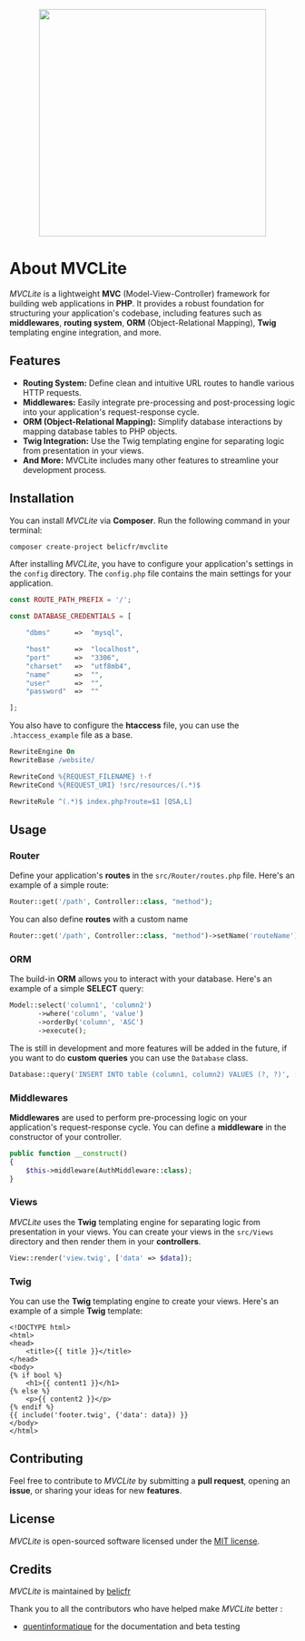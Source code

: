 <p align="center"><img src="src/Resources/Medias/logo.png" width="400"></p>


# About MVCLite 

*MVCLite* is a lightweight **MVC** (Model-View-Controller) framework for building web applications in **PHP**. It provides a robust foundation for structuring your application's codebase, including features such as **middlewares**, **routing system**, **ORM** (Object-Relational Mapping), **Twig** templating engine integration, and more.

## Features

- **Routing System:** Define clean and intuitive URL routes to handle various HTTP requests.
- **Middlewares:** Easily integrate pre-processing and post-processing logic into your application's request-response cycle.
- **ORM (Object-Relational Mapping):** Simplify database interactions by mapping database tables to PHP objects.
- **Twig Integration:** Use the Twig templating engine for separating logic from presentation in your views.
- **And More:** MVCLite includes many other features to streamline your development process.

## Installation

You can install *MVCLite* via **Composer**. Run the following command in your terminal:

```bash
composer create-project belicfr/mvclite
```

After installing *MVCLite*, you have to configure your application's settings in the `config` directory. The `config.php` file contains the main settings for your application.

```php
const ROUTE_PATH_PREFIX = '/';

const DATABASE_CREDENTIALS = [

    "dbms"      =>  "mysql",

    "host"      =>  "localhost",
    "port"      =>  "3306",
    "charset"   =>  "utf8mb4",
    "name"      =>  "",
    "user"      =>  "",
    "password"  =>  ""

];
```

You also have to configure the **htaccess** file, you can use the `.htaccess_example` file as a base.

```apache
RewriteEngine On
RewriteBase /website/

RewriteCond %{REQUEST_FILENAME} !-f
RewriteCond %{REQUEST_URI} !src/resources/(.*)$

RewriteRule ^(.*)$ index.php?route=$1 [QSA,L]
```

## Usage

### Router

Define your application's **routes** in the `src/Router/routes.php` file. Here's an example of a simple route:

```php
Router::get('/path', Controller::class, "method");
```

You can also define **routes** with a custom name 
```php
Router::get('/path', Controller::class, "method")->setName('routeName');
```

### ORM

The build-in **ORM** allows you to interact with your database. Here's an example of a simple **SELECT** query:

```php
Model::select('column1', 'column2')
       ->where('column', 'value')
       ->orderBy('column', 'ASC')
       ->execute();
```

The is still in development and more features will be added in the future, if you want to do **custom queries** you can use the `Database` class.

```php	
Database::query('INSERT INTO table (column1, column2) VALUES (?, ?)', ['value1', 'value2']);
```

### Middlewares

**Middlewares** are used to perform pre-processing logic on your application's request-response cycle. You can define a **middleware** in the constructor of your controller.

```php
public function __construct()
{
    $this->middleware(AuthMiddleware::class);
}
```

### Views

*MVCLite* uses the **Twig** templating engine for separating logic from presentation in your views. You can create your views in the `src/Views` directory and then render them in your **controllers**.

```php
View::render('view.twig', ['data' => $data]);
```

### Twig

You can use the **Twig** templating engine to create your views. Here's an example of a simple **Twig** template:

```twig
<!DOCTYPE html>
<html>
<head>
    <title>{{ title }}</title>
</head>
<body>
{% if bool %}
    <h1>{{ content1 }}</h1>
{% else %}
    <p>{{ content2 }}</p>
{% endif %}
{{ include('footer.twig', {'data': data}) }}
</body>
</html>
```

## Contributing

Feel free to contribute to *MVCLite* by submitting a **pull request**, opening an **issue**, or sharing your ideas for new **features**.

## License

*MVCLite* is open-sourced software licensed under the [MIT license](https://opensource.org/licenses/MIT).

## Credits

*MVCLite* is maintained by [belicfr](https://github.com/belicfr)

Thank you to all the contributors who have helped make *MVCLite* better : 
- [quentinformatique](https://github.com/quentinformatique) for the documentation and beta testing 
